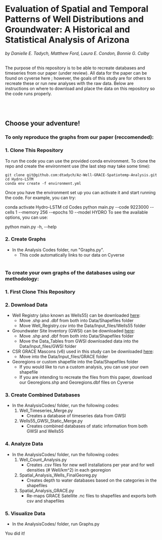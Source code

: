 # Evaluation of Spatial and Temporal Patterns of Well Distributions and Groundwater: A Historical and Statistical Analysis of Arizona

*by Danielle E. Tadych, Matthew Ford, Laura E. Condon, Bonnie G. Colby*

<br>
The purpose of this repository is to be able to recreate databases and timeseries from our paper (under review).  All data for the paper can be found on cyverse here <link later>; however, the goals of this study are for others to recreate these or run new analyses with the raw data.  Below are instructions on where to download and place the data on this repository so the code runs properly.
</br>

<br></br>

## Choose your adventure!

### To only reproduce the graphs from our paper (reccomended):
### 1. Clone This Repository
To run the code you can use the provided conda environment. To clone the repo and create the environment use (the last step may take some time):
```
git clone git@github.com:dtadych/Az-Well-GRACE-Spatiotemp-Analysis.git
cd Hydro-LSTM
conda env create -f environment.yml
```
Once you have the environment set up you can activate it and start running the code. For example, you can try:

conda activate Hydro-LSTM
cd Codes
python main.py --code 9223000 --cells 1 --memory 256 --epochs 10 --model HYDRO
To see the available options, you can use:

python main.py -h, --help
### 2. Create Graphs
- In the Analysis Codes folder, run "Graphs.py".
  - This code automatically links to our data on Cyverse
<br></br>

### To create your own graphs of the databases using our methodology: 
### 1. First Clone This Repository
### 2. Download Data
- Well Registry (also known as Wells55) can be downloaded <a href="https://gisdata2016-11-18t150447874z-azwater.opendata.arcgis.com/datasets/azwater::well-registry/explore?location=34.114115%2C-111.970052%2C8.10">here</a>: 
    - Move .shp and .dbf from both into Data/Shapefiles folder
    - Move Well_Registry.csv into the Data/Input_files/Wells55 folder
- Groundwater Site Inventory (GWSI) can be downloaded <a href="https://gisdata2016-11-18t150447874z-azwater.opendata.arcgis.com/maps/gwsi-app/about">here</a>:
    - Move .shp and .dbf from both into Data/Shapefiles folder
    - Move the Data_Tables from GWSI downloaded data into the Data/Input_files/GWSI folder
- CSR GRACE Mascons (v6) used in this study can be downloaded <a href="https://www2.csr.utexas.edu/grace/RL06_mascons.html">here</a>:
    - Move into the Data/Input_files/GRACE folder
- Georegions or custom shapefile into the Data/Shapefiles folder
    - If you would like to run a custom analysis, you can use your own shapefile
    - If you are intending to recreate the files from this paper, download our Georegions.shp and Georegions.dbf files on Cyverse

### 3. Create Combined Databases
- In the AnalysisCodes/ folder, run the following codes:
    1. Well_Timeseries_Merge.py
        - Creates a database of timeseries data from GWSI
    2. Wells55_GWSI_Static_Merge.py
        - Creates combined databases of static information from both GWSI and Wells55 
### 4. Analyze Data
- In the AnalysisCodes/ folder, run the following codes:
    1. Well_Count_Analysis.py
        - Creates .csv files for new well installations per year and for well densities (# Well/km^2) in each georegion
    2. Spatial_Analysis_Wells_FinalGeoreg.py
        - Creates depth to water databases based on the categories in the shapefiles
    3. Spatial_Analysis_GRACE.py
        - Re-maps GRACE Satellite .nc files to shapefiles and exports both csv and shapefiles
### 5. Visualize Data
- In the AnalysisCodes/ folder, run Graphs.py

You did it!

